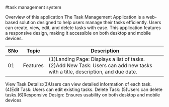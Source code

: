 #task management system

Overview of this application
The Task Management Application is a web-based solution designed to help users manage their tasks efficiently. Users can create, view, edit, and delete tasks with ease. This application features a responsive design, making it accessible on both desktop and mobile devices.

|SNo| Topic | Description |
|-|-|-|
|01|Features |(1)Landing Page: Displays a list of tasks.(2)Add New Task: Users can add new tasks with a title, description, and due date.
View Task Details:(3)Users can view detailed information of each task.(4)Edit Task: Users can edit existing tasks.
Delete Task: (5)Users can delete tasks.(6)Responsive Design: Ensures usability on both desktop and mobile devices
